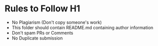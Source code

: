 # Rules to Follow H1
* No Plagiarism (Don't copy someone's work)
* This folder should contain README.md containing author information
* Don't spam PRs or Comments
* No Duplicate submission
